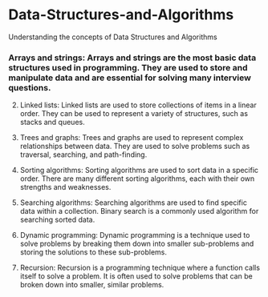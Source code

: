 # Data-Structures-and-Algorithms
Understanding the concepts of Data Structures and Algorithms 

### Arrays and strings: Arrays and strings are the most basic data structures used in programming. They are used to store and manipulate data and are essential for solving many interview questions.

2. Linked lists: Linked lists are used to store collections of items in a linear order. They can be used to represent a variety of structures, such as stacks and queues.

3. Trees and graphs: Trees and graphs are used to represent complex relationships between data. They are used to solve problems such as traversal, searching, and path-finding.

4. Sorting algorithms: Sorting algorithms are used to sort data in a specific order. There are many different sorting algorithms, each with their own strengths and weaknesses.

5. Searching algorithms: Searching algorithms are used to find specific data within a collection. Binary search is a commonly used algorithm for searching sorted data.

6. Dynamic programming: Dynamic programming is a technique used to solve problems by breaking them down into smaller sub-problems and storing the solutions to these sub-problems.

7. Recursion: Recursion is a programming technique where a function calls itself to solve a problem. It is often used to solve problems that can be broken down into smaller, similar problems.
